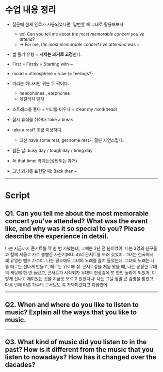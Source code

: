 # 수업 내용 정리
- 질문에 현재 완료가 사용되었다면, 답변할 때 그대로 활용해보자.
	- ex) Can you tell me about *the most memorable concert you've attend?*
	- -> For me, *the most memorable concert I've attended* was ~

- 썰 풀기 유형 = **시제는 과거로 고정**한다.

- First = Firstly = Starting with ~

- mood = atmosphere = vibe (= feelings?)

- 머리는 하나지만 귀는 두 짝이다.
	- headphone**s** , earphone**s**
	- 헷갈리지 말자

- 스트레스를 풀다 = 머리를 비우다 = clear my mind(head)

- 잠시 휴식을 취하다: take a break
- take a rest? 조금 이상하다.
	- 대신 have some rest, get some rest가 훨씬 자연스럽다.

- 힘든 날: busy day / tough day / tiring day

- At that time: 라떼는(상반되는 과거)
- 그냥 과거를 표현할 때: Back then ~ 

---
# Script
## Q1. Can you tell me about the most memorable concert you've attended? What was the event like, and why was it so special to you? Please describe the experience in detail.

나는 지금까지 콘서트를 딱 한 번 가봤는데, 그때는 2년 전 봄이었어.
나는 3명의 친구들과 함께 서울로 가수 볼빨간 사춘기(BOL4)의 콘서트를 보러 갔었어.
그녀는 한국에서 꽤 유명한 밴드 가수야.
나는 평소에도 그녀의 노래를 즐겨 들었는데, 그녀의 노래는 나를 때로는 신나게 만들고, 때로는 위로해 줘.
콘서트장을 처음 봤을 때, 나는 웅장한 무대의 세팅에 한 번 놀랐고, 콘서트가 시작되자 무대의 현장감에 또 한번 놀라게 되었어. 이렇게 신나고 재미있는 것을 지금껏 모르고 있었다니!
나는 그날 정말 큰 감명을 받았고, 다음 번에 다른 가수의 콘서트도 꼭 가봐야겠다고 다짐했어.


---
## Q2. When and where do you like to listen to music? Explain all the ways that you like to music.

---
## Q3. What kind of music did you listen to in the past? How is it different from the music that you listen to nowadays? How has it changed over the dacades?